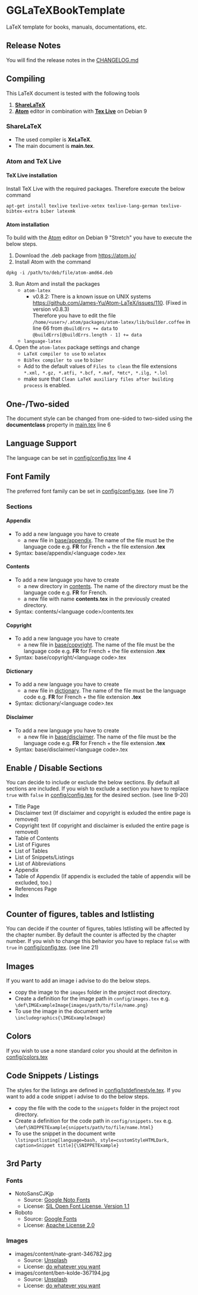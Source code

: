 # GGLaTeXBookTemplate
LaTeX template for books, manuals, documentations, etc.

## Release Notes
You will find the release notes in the [CHANGELOG.md](https://github.com/GGolbik/GGLaTeXBookTemplate/blob/master/CHANGELOG.md)

## Compiling

This LaTeX document is tested with the following tools
1. **[ShareLaTeX](https://www.sharelatex.com/)**
2. **[Atom](https://atom.io/)** editor in combination with **[Tex Live](http://www.tug.org/texlive/)** on Debian 9

### ShareLaTeX

* The used compiler is **XeLaTeX**.
* The main document is **main.tex**.

### Atom and TeX Live

#### TeX Live installation

Install TeX Live with the required packages. Therefore execute the below command
```
apt-get install texlive texlive-xetex texlive-lang-german texlive-bibtex-extra biber latexmk
```
#### Atom installation
To build with the [Atom](https://atom.io/) editor on Debian 9 "Stretch" you have to execute the below steps.

1. Download the .deb package from https://atom.io/
2. Install Atom with the command
```
dpkg -i /path/to/deb/file/atom-amd64.deb
```
3. Run Atom and install the packages
    * `atom-latex`
        * v0.8.2: There is a known issue on UNIX systems https://github.com/James-Yu/Atom-LaTeX/issues/110. (Fixed in version v0.8.3)<br>
        Therefore you have to edit the file `/home/<user>/.atom/packages/atom-latex/lib/builder.coffee` in line 66 from `@buildErrs += data` to `@buildErrs[@buildErrs.length - 1] += data`
    * `language-latex`
4. Open the `atom-latex` package settings and change
    * `LaTeX compiler to use` to `xelatex`
    * `BibTex compiler to use` to `biber`
    * Add to the default values of `Files to clean` the file extensions `*.xml, *.gz, *.atfi, *.bcf, *.maf, *mtc*, *.ilg, *.lol`
    * make sure that `Clean LaTeX auxiliary files after building process` is enabled.

## One-/Two-sided

The document style can be changed from one-sided to two-sided using the **documentclass** property in [main.tex](https://github.com/GGerry/GGLaTeXBookTemplate/blob/master/main.tex) line 6

## Language Support

The language can be set in [config/config.tex](https://github.com/GGerry/GGLaTeXBookTemplate/blob/master/config/config.tex) line 4

## Font Family
The preferred font family can be set in
[config/config.tex](https://github.com/GGerry/GGLaTeXBookTemplate/blob/master/config/config.tex). (see line 7)

### Sections

#### Appendix
* To add a new language you have to create
    * a new file in [base/appendix](https://github.com/GGerry/GGLaTeXBookTemplate/tree/master/base/appendix). The name of the file must be the language code e.g. **FR** for French + the file extension **.tex**
* Syntax: base/appendix/&lt;language code&gt;.tex

#### Contents
* To add a new language you have to create
    * a new directory in [contents](https://github.com/GGerry/GGLaTeXBookTemplate/tree/master/contents). The name of the directory must be the language code e.g. **FR** for French.
    * a new file with name **contents.tex** in the previously created directory.
* Syntax: contents/&lt;language code&gt;/contents.tex

#### Copyright
* To add a new language you have to create
    * a new file in [base/copyright](https://github.com/GGerry/GGLaTeXBookTemplate/tree/master/base/copyright). The name of the file must be the language code e.g. **FR** for French + the file extension **.tex**
* Syntax: base/copyright/&lt;language code&gt;.tex

#### Dictionary
* To add a new language you have to create
    * a new file in [dictionary](https://github.com/GGerry/GGLaTeXBookTemplate/tree/master/dictionary). The name of the file must be the language code e.g. **FR** for French + the file extension **.tex**
* Syntax: dictionary/&lt;language code&gt;.tex

#### Disclaimer
* To add a new language you have to create
    * a new file in [base/disclaimer](https://github.com/GGerry/GGLaTeXBookTemplate/tree/master/base/disclaimer). The name of the file must be the language code e.g. **FR** for French + the file extension **.tex**
* Syntax: base/disclaimer/&lt;language code&gt;.tex

## Enable / Disable Sections
You can decide to include or exclude the below sections. By default all sections are included. If you wish to exclude a section you have to replace `true` with `false` in [config/config.tex](https://github.com/GGerry/GGLaTeXBookTemplate/blob/master/config/config.tex) for the desired section. (see line 9-20)
* Title Page
* Disclaimer text (If disclaimer and copyright is exluded the entire page is removed)
* Copyright text  (If copyright and disclaimer is exluded the entire page is removed)
* Table of Contents
* List of Figures
* List of Tables
* List of Snippets/Listings
* List of Abbreviations
* Appendix
* Table of Appendix (If appendix is excluded the table of appendix will be excluded, too.)
* References Page
* Index

## Counter of figures, tables and lstlisting

You can decide if the counter of figures, tables lstlisting will be affected by the chapter number. By default the counter is affected by the chapter number. If you wish to change this behavior you have to replace `false` with `true` in [config/config.tex](https://github.com/GGerry/GGLaTeXBookTemplate/blob/master/config/config.tex). (see line 21)

## Images

If you want to add an image i advise to do the below steps.
* copy the image to the `images` folder in the project root directory.
* Create a definition for the image path in `config/images.tex` e.g. `\def\IMGExampleImage{images/path/to/file/name.png}`
* To use the image in the document write `\includegraphics{\IMGExampleImage}`

## Colors

If you wish to use a none standard color you should at the definiton in [config/colors.tex](https://github.com/GGerry/GGLaTeXBookTemplate/blob/master/config/colors.tex)

## Code Snippets / Listings

The styles for the listings are defined in [config/lstdefinestyle.tex](https://github.com/GGerry/GGLaTeXBookTemplate/blob/master/config/lstdefinestyle.tex). If you want to add a code snippet i advise to do the below steps.
* copy the file with the code to the `snippets` folder in the project root directory.
* Create a definition for the code path in `config/snippets.tex` e.g. `\def\SNIPPETExample{snippets/path/to/file/name.html}`
* To use the snippet in the document write `\lstinputlisting[language=bash, style=customStyleHTMLDark, caption=Snippet title]{\SNIPPETExample}`

## 3rd Party

### Fonts

* NotoSansCJKjp
    * Source: [Google Noto Fonts](https://www.google.com/get/noto/#sans-jpan)
    * License: [SIL Open Font License, Version 1.1](https://github.com/GGerry/GGLaTeXBookTemplate/blob/master/fonts/NotoSansCJKjp/LICENSE_OFL.txt)
* Roboto
    * Source: [Google Fonts](https://fonts.google.com/specimen/Roboto?selection.family=Roboto)
    * License: [Apache License 2.0](https://github.com/GGerry/GGLaTeXBookTemplate/blob/master/fonts/Roboto/LICENSE.txt)

### Images

* images/content/nate-grant-346782.jpg
    * Source: [Unsplash](https://unsplash.com/photos/QQ9LainS6tI)
    * License: [do whatever you want](https://unsplash.com/license)
* images/content/ben-kolde-367194.jpg
    * Source: [Unsplash](https://unsplash.com/photos/lqZPleZ4ERA)
    * License: [do whatever you want](https://unsplash.com/license)
